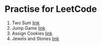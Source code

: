 # Practise for LeetCode
1. Two Sum [link](https://leetcode.com/problems/two-sum/description/)
55. Jump Game [link](https://leetcode.com/problems/jump-game/description/)
455. Assign Cookies [link](https://leetcode.com/problems/assign-cookies/description/)
771. Jewels and Stones [link](https://leetcode.com/problems/jewels-and-stones/description/)